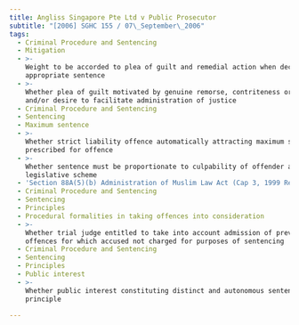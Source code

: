 ```yaml
---
title: Angliss Singapore Pte Ltd v Public Prosecutor
subtitle: "[2006] SGHC 155 / 07\_September\_2006"
tags:
  - Criminal Procedure and Sentencing
  - Mitigation
  - >-
    Weight to be accorded to plea of guilt and remedial action when deciding
    appropriate sentence
  - >-
    Whether plea of guilt motivated by genuine remorse, contriteness or regret
    and/or desire to facilitate administration of justice
  - Criminal Procedure and Sentencing
  - Sentencing
  - Maximum sentence
  - >-
    Whether strict liability offence automatically attracting maximum sentence
    prescribed for offence
  - >-
    Whether sentence must be proportionate to culpability of offender and
    legislative scheme
  - 'Section 88A(5)(b) Administration of Muslim Law Act (Cap 3, 1999 Rev Ed)'
  - Criminal Procedure and Sentencing
  - Sentencing
  - Principles
  - Procedural formalities in taking offences into consideration
  - >-
    Whether trial judge entitled to take into account admission of previous
    offences for which accused not charged for purposes of sentencing
  - Criminal Procedure and Sentencing
  - Sentencing
  - Principles
  - Public interest
  - >-
    Whether public interest constituting distinct and autonomous sentencing
    principle

---
```


